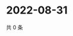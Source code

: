 # 2022-08-31

共 0 条

<!-- BEGIN WEIBO -->
<!-- 最后更新时间 Wed Aug 31 2022 23:17:35 GMT+0800 (China Standard Time) -->

<!-- END WEIBO -->
